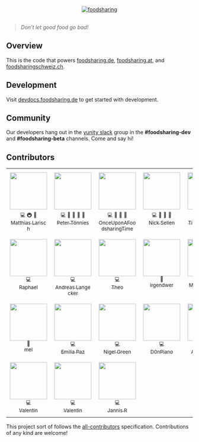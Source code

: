
<div align="center">
	<br>
	<br>
	<a href="https://foodsharing.de">
		<!-- image is docs/images/FS_Logo_gb_RGB.png but hosted publicly -->
		<img src="https://user-images.githubusercontent.com/31616/42413241-8802b03c-821c-11e8-91c5-f94930313290.png" alt="foodsharing">
	</a>
	<br>
	<br>
</div>

> _Don’t let good food go bad!_

## Overview

This is the code that powers
[foodsharing.de](https://foodsharing.de), 
[foodsharing.at](https://foodsharing.at), and
[foodsharingschweiz.ch](https://foodsharingschweiz.ch).

## Development

Visit [devdocs.foodsharing.de](https://devdocs.foodsharing.de) to get started with development.

## Community

Our developers hang out in the
[yunity slack](https://slackin.yunity.org) group in the
**#foodsharing-dev** and **#foodsharing-beta** channels. Come and say hi!

## Contributors

<!-- FOODSHARING-CONTRIBUTORS-LIST:START - Do not remove or modify this section -->
<table style="table-layout: fixed; border-collapse: collapse;">
  <tbody>
    <tr style="border: none; background: none;">
      <td align="center" valign="top" width="16%" style="border: none; padding: 10px;">
        <div style="height: 100px; width: 100px;">
          <a href="https://gitlab.com/NerdyProjects">
            <img src="https://assets.gitlab-static.net/uploads/-/system/user/avatar/642557/avatar.png" width="100px">
          </a><br>
        </div>
        <sub title="Code">💻</sub>&nbsp;<sub title="Infrastructure (Hosting, Build-Tools, etc)">🚇</sub>&nbsp;<sub title="Reviewed Pull Requests">👀</sub><br>
        <a href="https://gitlab.com/NerdyProjects">
          <sub style="word-break: break-all; text-overflow: ellipsis;">Matthias Larisch</sub>
        </a>
      </td>
      <td align="center" valign="top" width="16%" style="border: none; padding: 10px;">
        <div style="height: 100px; width: 100px;">
          <a href="https://gitlab.com/peter.toennies">
            <img src="https://secure.gravatar.com/avatar/f6303670ecdf1f0f2c778553e70e9855?s=80&d=identicon" width="100px">
          </a><br>
        </div>
        <sub title="Code">💻</sub>&nbsp;<sub title="Bug reports">🐛</sub>&nbsp;<sub title="Ideas, Planning, & Feedback">🤔</sub>&nbsp;<sub title="Answering Questions">💬</sub>&nbsp;<sub title="Reviewed Pull Requests">👀</sub><br>
        <a href="https://gitlab.com/peter.toennies">
          <sub style="word-break: break-all; text-overflow: ellipsis;">Peter Tönnies</sub>
        </a>
      </td>
      <td align="center" valign="top" width="16%" style="border: none; padding: 10px;">
        <div style="height: 100px; width: 100px;">
          <a href="https://gitlab.com/k.miklobusec">
            <img src="https://secure.gravatar.com/avatar/722f002e5ac2b5e0084a5c3d4ba1ce31?s=80&d=identicon" width="100px">
          </a><br>
        </div>
        <sub title="Code">💻</sub>&nbsp;<sub title="Ideas, Planning, & Feedback">🤔</sub>&nbsp;<sub title="Answering Questions">💬</sub>&nbsp;<sub title="Bug reports">🐛</sub><br>
        <a href="https://gitlab.com/k.miklobusec">
          <sub style="word-break: break-all; text-overflow: ellipsis;">Once&#8203;Upon&#8203;A&#8203;Foodsharing&#8203;Time</sub>
        </a>
      </td>
      <td align="center" valign="top" width="16%" style="border: none; padding: 10px;">
        <div style="height: 100px; width: 100px;">
          <a href="https://gitlab.com/nicksellen">
            <img src="https://assets.gitlab-static.net/uploads/-/system/user/avatar/640443/avatar.png" width="100px">
          </a><br>
        </div>
        <sub title="Code">💻</sub>&nbsp;<sub title="Tools">🔧</sub>&nbsp;<sub title="Reviewed Pull Requests">👀</sub>&nbsp;<sub title="Documentation">📖</sub><br>
        <a href="https://gitlab.com/nicksellen">
          <sub style="word-break: break-all; text-overflow: ellipsis;">Nick Sellen</sub>
        </a>
      </td>
      <td align="center" valign="top" width="16%" style="border: none; padding: 10px;">
        <div style="height: 100px; width: 100px;">
          <a href="https://gitlab.com/tiltec">
            <img src="https://assets.gitlab-static.net/uploads/-/system/user/avatar/640465/avatar.png" width="100px">
          </a><br>
        </div>
        <sub title="Code">💻</sub>&nbsp;<sub title="Reviewed Pull Requests">👀</sub><br>
        <a href="https://gitlab.com/tiltec">
          <sub style="word-break: break-all; text-overflow: ellipsis;">Tilmann Becker</sub>
        </a>
      </td>
      <td align="center" valign="top" width="16%" style="border: none; padding: 10px;">
        <div style="height: 100px; width: 100px;">
          <a href="https://gitlab.com/michi-zuri">
            <img src="https://assets.gitlab-static.net/uploads/-/system/user/avatar/1682847/avatar.png" width="100px">
          </a><br>
        </div>
        <sub title="Code">💻</sub>&nbsp;<sub title="Design">🎨</sub><br>
        <a href="https://gitlab.com/michi-zuri">
          <sub style="word-break: break-all; text-overflow: ellipsis;">Michael Paul Killian</sub>
        </a>
      </td>
    </tr>
    <tr style="border: none; background: none;">
      <td align="center" valign="top" width="16%" style="border: none; padding: 10px;">
        <div style="height: 100px; width: 100px;">
          <a href="https://gitlab.com/raphaelw">
            <img src="https://secure.gravatar.com/avatar/67de0c5291074003c7aed75c0a0217f9?s=80&d=identicon" width="100px">
          </a><br>
        </div>
        <sub title="Code">💻</sub><br>
        <a href="https://gitlab.com/raphaelw">
          <sub style="word-break: break-all; text-overflow: ellipsis;">Raphael</sub>
        </a>
      </td>
      <td align="center" valign="top" width="16%" style="border: none; padding: 10px;">
        <div style="height: 100px; width: 100px;">
          <a href="https://gitlab.com/alangecker">
            <img src="https://assets.gitlab-static.net/uploads/-/system/user/avatar/1109912/avatar.png" width="100px">
          </a><br>
        </div>
        <sub title="Code">💻</sub><br>
        <a href="https://gitlab.com/alangecker">
          <sub style="word-break: break-all; text-overflow: ellipsis;">Andreas Langecker</sub>
        </a>
      </td>
      <td align="center" valign="top" width="16%" style="border: none; padding: 10px;">
        <div style="height: 100px; width: 100px;">
          <a href="https://gitlab.com/theolampert">
            <img src="https://assets.gitlab-static.net/uploads/-/system/user/avatar/2275979/avatar.png" width="100px">
          </a><br>
        </div>
        <sub title="Code">💻</sub><br>
        <a href="https://gitlab.com/theolampert">
          <sub style="word-break: break-all; text-overflow: ellipsis;">Theo</sub>
        </a>
      </td>
      <td align="center" valign="top" width="16%" style="border: none; padding: 10px;">
        <div style="height: 100px; width: 100px;">
          <a href="https://gitlab.com/irgendwer">
            <img src="https://assets.gitlab-static.net/uploads/-/system/user/avatar/1681670/avatar.png" width="100px">
          </a><br>
        </div>
        <sub title="Ideas, Planning, & Feedback">🤔</sub><br>
        <a href="https://gitlab.com/irgendwer">
          <sub style="word-break: break-all; text-overflow: ellipsis;">irgendwer</sub>
        </a>
      </td>
      <td align="center" valign="top" width="16%" style="border: none; padding: 10px;">
        <div style="height: 100px; width: 100px;">
          <a href="https://gitlab.com/manuel_w">
            <img src="https://secure.gravatar.com/avatar/7a5f2f4ade47422b87a8921d422473bc?s=80&d=identicon" width="100px">
          </a><br>
        </div>
        <sub title="Ideas, Planning, & Feedback">🤔</sub><br>
        <a href="https://gitlab.com/manuel_w">
          <sub style="word-break: break-all; text-overflow: ellipsis;">Manuel Wiemann</sub>
        </a>
      </td>
      <td align="center" valign="top" width="16%" style="border: none; padding: 10px;">
        <div style="height: 100px; width: 100px;">
          <a href="https://gitlab.com/djahnie">
            <img src="https://assets.gitlab-static.net/uploads/-/system/user/avatar/782504/avatar.png" width="100px">
          </a><br>
        </div>
        <sub title="Ideas, Planning, & Feedback">🤔</sub><br>
        <a href="https://gitlab.com/djahnie">
          <sub style="word-break: break-all; text-overflow: ellipsis;">djahnie</sub>
        </a>
      </td>
    </tr>
    <tr style="border: none; background: none;">
      <td align="center" valign="top" width="16%" style="border: none; padding: 10px;">
        <div style="height: 100px; width: 100px;">
          <a href="https://gitlab.com/em.ka">
            <img src="https://secure.gravatar.com/avatar/86e3494bda97fab9a3ec12c5640e9220?s=80&d=identicon" width="100px">
          </a><br>
        </div>
        <sub title="Design">🎨</sub><br>
        <a href="https://gitlab.com/em.ka">
          <sub style="word-break: break-all; text-overflow: ellipsis;">mel</sub>
        </a>
      </td>
      <td align="center" valign="top" width="16%" style="border: none; padding: 10px;">
        <div style="height: 100px; width: 100px;">
          <a href="https://gitlab.com/EmiliaPaz">
            <img src="https://secure.gravatar.com/avatar/c0370928d12a1dd06716ba813ce4dbcd?s=80&d=identicon" width="100px">
          </a><br>
        </div>
        <sub title="Code">💻</sub><br>
        <a href="https://gitlab.com/EmiliaPaz">
          <sub style="word-break: break-all; text-overflow: ellipsis;">Emilia Paz</sub>
        </a>
      </td>
      <td align="center" valign="top" width="16%" style="border: none; padding: 10px;">
        <div style="height: 100px; width: 100px;">
          <a href="https://gitlab.com/nigeldgreen">
            <img src="https://assets.gitlab-static.net/uploads/-/system/user/avatar/544783/avatar.png" width="100px">
          </a><br>
        </div>
        <sub title="Code">💻</sub><br>
        <a href="https://gitlab.com/nigeldgreen">
          <sub style="word-break: break-all; text-overflow: ellipsis;">Nigel Green</sub>
        </a>
      </td>
      <td align="center" valign="top" width="16%" style="border: none; padding: 10px;">
        <div style="height: 100px; width: 100px;">
          <a href="https://gitlab.com/D0nPiano">
            <img src="https://secure.gravatar.com/avatar/2a6c001ec05269324a639717a1a862ce?s=80&d=identicon" width="100px">
          </a><br>
        </div>
        <sub title="Code">💻</sub><br>
        <a href="https://gitlab.com/D0nPiano">
          <sub style="word-break: break-all; text-overflow: ellipsis;">D0nPiano</sub>
        </a>
      </td>
      <td align="center" valign="top" width="16%" style="border: none; padding: 10px;">
        <div style="height: 100px; width: 100px;">
          <a href="https://gitlab.com/adrianheine">
            <img src="https://secure.gravatar.com/avatar/83dd2a385c44fc42d52f14fccd9d992a?s=80&d=identicon" width="100px">
          </a><br>
        </div>
        <sub title="Code">💻</sub><br>
        <a href="https://gitlab.com/adrianheine">
          <sub style="word-break: break-all; text-overflow: ellipsis;">Adrian Heine</sub>
        </a>
      </td>
      <td align="center" valign="top" width="16%" style="border: none; padding: 10px;">
        <div style="height: 100px; width: 100px;">
          <a href="https://gitlab.com/BassTii">
            <img src="https://secure.gravatar.com/avatar/f72182ecbe91d6d60603ec2c31efe7cc?s=80&d=identicon" width="100px">
          </a><br>
        </div>
        <sub title="Code">💻</sub><br>
        <a href="https://gitlab.com/BassTii">
          <sub style="word-break: break-all; text-overflow: ellipsis;">Basti A.</sub>
        </a>
      </td>
    </tr>
    <tr style="border: none; background: none;">
      <td align="center" valign="top" width="16%" style="border: none; padding: 10px;">
        <div style="height: 100px; width: 100px;">
          <a href="https://gitlab.com/valentin.unicorn">
            <img src="https://secure.gravatar.com/avatar/588c72c402d090166de1bd15a69fdd6b?s=80&d=identicon" width="100px">
          </a><br>
        </div>
        <sub title="Code">💻</sub><br>
        <a href="https://gitlab.com/valentin.unicorn">
          <sub style="word-break: break-all; text-overflow: ellipsis;">Valentin</sub>
        </a>
      </td>
      <td align="center" valign="top" width="16%" style="border: none; padding: 10px;">
        <div style="height: 100px; width: 100px;">
          <a href="https://gitlab.com/inktrap">
            <img src="https://secure.gravatar.com/avatar/ee9f855b89d786169f0413e76ab944e0?s=80&d=identicon" width="100px">
          </a><br>
        </div>
        <sub title="Code">💻</sub><br>
        <a href="https://gitlab.com/inktrap">
          <sub style="word-break: break-all; text-overflow: ellipsis;">Valentin</sub>
        </a>
      </td>
      <td align="center" valign="top" width="16%" style="border: none; padding: 10px;">
        <div style="height: 100px; width: 100px;">
          <a href="https://gitlab.com/derhuerst">
            <img src="https://assets.gitlab-static.net/uploads/-/system/user/avatar/204799/avatar.png" width="100px">
          </a><br>
        </div>
        <sub title="Code">💻</sub><br>
        <a href="https://gitlab.com/derhuerst">
          <sub style="word-break: break-all; text-overflow: ellipsis;">Jannis R</sub>
        </a>
      </td>
    </tr>
  </tbody>
</table>
<!-- FOODSHARING-CONTRIBUTORS-LIST:END -->

This project sort of follows the [all-contributors](https://github.com/kentcdodds/all-contributors) specification.
Contributions of any kind are welcome!
